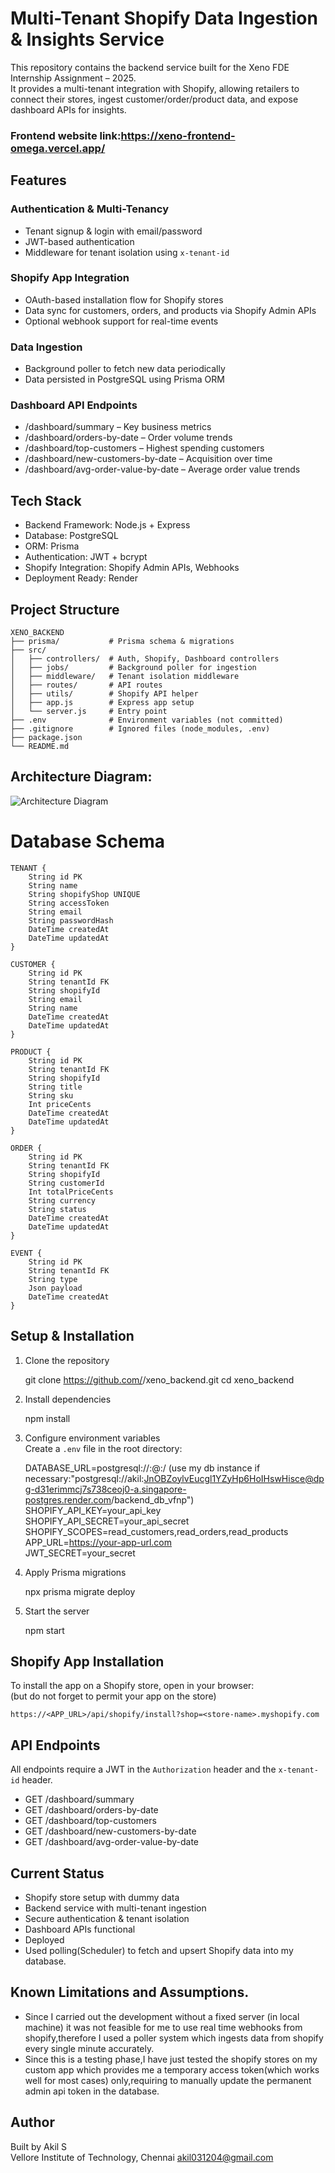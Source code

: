 # Multi-Tenant Shopify Data Ingestion & Insights Service

This repository contains the backend service built for the Xeno FDE Internship Assignment – 2025.  
It provides a multi-tenant integration with Shopify, allowing retailers to connect their stores, ingest customer/order/product data, and expose dashboard APIs for insights.  
### Frontend website link:https://xeno-frontend-omega.vercel.app/

## Features

### Authentication & Multi-Tenancy
- Tenant signup & login with email/password  
- JWT-based authentication  
- Middleware for tenant isolation using `x-tenant-id`  

### Shopify App Integration
- OAuth-based installation flow for Shopify stores  
- Data sync for customers, orders, and products via Shopify Admin APIs  
- Optional webhook support for real-time events  

### Data Ingestion
- Background poller to fetch new data periodically  
- Data persisted in PostgreSQL using Prisma ORM  

### Dashboard API Endpoints
- /dashboard/summary – Key business metrics  
- /dashboard/orders-by-date – Order volume trends  
- /dashboard/top-customers – Highest spending customers  
- /dashboard/new-customers-by-date – Acquisition over time  
- /dashboard/avg-order-value-by-date – Average order value trends  

## Tech Stack

- Backend Framework: Node.js + Express  
- Database: PostgreSQL  
- ORM: Prisma  
- Authentication: JWT + bcrypt  
- Shopify Integration: Shopify Admin APIs, Webhooks  
- Deployment Ready: Render 

## Project Structure

```
XENO_BACKEND
├── prisma/           # Prisma schema & migrations
├── src/
│   ├── controllers/  # Auth, Shopify, Dashboard controllers
│   ├── jobs/         # Background poller for ingestion
│   ├── middleware/   # Tenant isolation middleware
│   ├── routes/       # API routes
│   ├── utils/        # Shopify API helper
│   ├── app.js        # Express app setup
│   └── server.js     # Entry point
├── .env              # Environment variables (not committed)
├── .gitignore        # Ignored files (node_modules, .env)
├── package.json
└── README.md
```
## Architecture Diagram:
![Architecture Diagram](./architecture_diagram.png)
# Database Schema
    TENANT {
        String id PK
        String name
        String shopifyShop UNIQUE
        String accessToken
        String email
        String passwordHash
        DateTime createdAt
        DateTime updatedAt
    }

    CUSTOMER {
        String id PK
        String tenantId FK
        String shopifyId
        String email
        String name
        DateTime createdAt
        DateTime updatedAt
    }

    PRODUCT {
        String id PK
        String tenantId FK
        String shopifyId
        String title
        String sku
        Int priceCents
        DateTime createdAt
        DateTime updatedAt
    }

    ORDER {
        String id PK
        String tenantId FK
        String shopifyId
        String customerId
        Int totalPriceCents
        String currency
        String status
        DateTime createdAt
        DateTime updatedAt
    }

    EVENT {
        String id PK
        String tenantId FK
        String type
        Json payload
        DateTime createdAt
    }
## Setup & Installation

1. Clone the repository  

   git clone https://github.com/<your-username>/xeno_backend.git
   cd xeno_backend
 

2. Install dependencies  

   npm install


3. Configure environment variables  
   Create a `.env` file in the root directory:  

   DATABASE_URL=postgresql://<user>:<password>@<host>:<port>/<db> (use my db instance if necessary:"postgresql://akil:JnOBZoylvEucgl1YZyHp6HoIHswHisce@dpg-d31erimmcj7s738ceoj0-a.singapore-postgres.render.com/backend_db_vfnp")   
   SHOPIFY_API_KEY=your_api_key  
   SHOPIFY_API_SECRET=your_api_secret  
   SHOPIFY_SCOPES=read_customers,read_orders,read_products  
   APP_URL=https://your-app-url.com  
   JWT_SECRET=your_secret  


4. Apply Prisma migrations  

   npx prisma migrate deploy


5. Start the server  

   npm start


## Shopify App Installation

To install the app on a Shopify store, open in your browser:  
(but do not forget to permit your app on the store)
```
https://<APP_URL>/api/shopify/install?shop=<store-name>.myshopify.com
```

## API Endpoints

All endpoints require a JWT in the `Authorization` header and the `x-tenant-id` header.  

- GET /dashboard/summary  
- GET /dashboard/orders-by-date  
- GET /dashboard/top-customers  
- GET /dashboard/new-customers-by-date  
- GET /dashboard/avg-order-value-by-date  

## Current Status  

- Shopify store setup with dummy data  
- Backend service with multi-tenant ingestion  
- Secure authentication & tenant isolation  
- Dashboard APIs functional  
- Deployed
- Used polling(Scheduler) to fetch and upsert Shopify data into my database.
## Known Limitations and Assumptions.
- Since I carried out the development without a fixed server (in local machine) it was not feasible for me to use real time webhooks from shopify,therefore I used a poller system which ingests data from shopify every single minute accurately.
- Since this is a testing phase,I have just tested the shopify stores on my custom app which provides me a temporary access token(which works well for most cases) only,requiring to manually update the permanent admin api token in the database.
  

## Author  

Built by Akil S  
Vellore Institute of Technology, Chennai
akil031204@gmail.com
